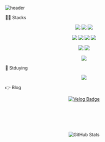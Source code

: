 <!-- 헤더 부분: capsule-render 사용 -->
<p align="center">

![header](https://capsule-render.vercel.app/api?type=wave&color=auto&height=300&section=header&text=JiHeon's%20GitHub&fontSize=90)


</p>


<!-- Markdown Badges -->
🧑‍🔧 Stacks
<p align="center">
  <img src="https://img.shields.io/badge/React-61DAFB?style=for-the-badge&logo=React&logoColor=white" />
  <img src="https://img.shields.io/badge/JavaScript-F7DF1E?style=for-the-badge&logo=JavaScript&logoColor=black" />
  <img src="https://img.shields.io/badge/TypeScript-007ACC?style=for-the-badge&logo=TypeScript&logoColor=white" />
</p> 

<p align="center">
  <img src="https://img.shields.io/badge/HTML5-E34F26?style=for-the-badge&logo=html5&logoColor=white" />
    <img src="https://img.shields.io/badge/CSS3-1572B6?style=for-the-badge&logo=css3&logoColor=white" />
  <img src="https://img.shields.io/badge/Styled--Components-DB7093?style=for-the-badge&logo=styled-components&logoColor=ffd35b" />
  <img src="https://img.shields.io/badge/TailwindCSS-1DAABB?style=for-the-badge&logo=tailwind-css&logoColor=white" />
</p>

<p align="center">
  <img src="https://img.shields.io/badge/Firebase-FFCA28?style=for-the-badge&logo=firebase&logoColor=black" />
  <img src="https://img.shields.io/badge/Recoil-00BFFF?style=for-the-badge&logo=Recoil&logoColor=white" />
</p>

<p align="center">
  <img src="https://img.shields.io/badge/Python-3670A0?style=for-the-badge&logo=python&logoColor=ffdd54" />
</p>


<!-- Studying Section -->
📝 Stduying
<p align="center">
<img src="https://img.shields.io/badge/Next.js-000000?style=for-the-badge&logo=next.js&logoColor=white" /></p>

<!-- Blog Section -->
👉 Blog
<p align="center">
  <a href="https://velog.io/@kkang123/posts" target="_blank">
    <img src="https://img.shields.io/badge/Velog-20C997?style=for-the-badge&logo=Velog&logoColor=white" alt="Velog Badge" />
  </a>
</p>


<br><br><br><br>

<!-- GitHub Readme Stats -->
<p align="center">
  <img src="https://github-readme-stats.vercel.app/api?username=kkang123&show_icons=true&theme=dark" alt="GitHub Stats" />
</p>



